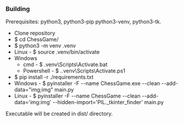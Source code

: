 
### Building

Prerequisites: python3, python3-pip python3-venv, python3-tk.

* Clone repository
* $ cd ChessGame/
* $ python3 -m venv .venv
* Linux - $ source .venv/bin/activate
* Windows
  * cmd - $ .venv\Scripts\Activate.bat
  * Powershell - $ .\.venv\Scripts\Activate.ps1
* $ pip install -r ./requirements.txt
* Windows - $ pyinstaller -F --name ChessGame.exe --clean --add-data="img;img" main.py
* Linux  - $ pyinstaller -F --name ChessGame --clean --add-data='img:img' --hidden-import='PIL._tkinter_finder' main.py

Executable will be created in dist/ directory.
